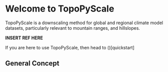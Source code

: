 # Welcome to TopoPyScale

TopoPyScale is a downscaling method for global and regional climate model datasets, particularly relevant to mountain ranges, and hillslopes. 

**INSERT REF HERE**

If you are here to use TopoPyScale, then head to ()[quickstart]
## General Concept

